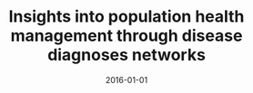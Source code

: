 ---
# Documentation: https://wowchemy.com/docs/managing-content/

title: Insights into population health management through disease diagnoses networks
subtitle: ''
summary: ''
authors:
- Keith Feldman
- Gregor Stiglic
- Dasgupa Dipanwita
- Mark Kricheff
- Zoran Obradovic
- Nitesh Chawla
tags: []
categories: []
date: '2016-01-01'
lastmod: 2022-10-07T05:04:45Z
featured: false
draft: false

# Featured image
# To use, add an image named `featured.jpg/png` to your page's folder.
# Focal points: Smart, Center, TopLeft, Top, TopRight, Left, Right, BottomLeft, Bottom, BottomRight.
image:
  caption: ''
  focal_point: ''
  preview_only: false

# Projects (optional).
#   Associate this post with one or more of your projects.
#   Simply enter your project's folder or file name without extension.
#   E.g. `projects = ["internal-project"]` references `content/project/deep-learning/index.md`.
#   Otherwise, set `projects = []`.
projects: []
publishDate: '2022-10-07T05:04:44.039452Z'
publication_types:
- '2'
abstract: ''
publication: '*Scientific Reports*'
doi: 10.1038/srep30465
---